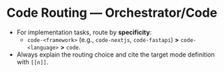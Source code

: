 # Code Routing — Orchestrator/Code

- For implementation tasks, route by **specificity**:
  - `code-<framework>` (e.g., `code-nextjs`, `code-fastapi`) **>** `code-<language>` **>** `code`.
- Always explain the routing choice and cite the target mode definition with `[[n]]`.
